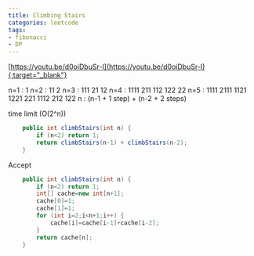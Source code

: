 ```yaml
---
title: Climbing Stairs
categories: leetcode
tags:
- fibonacci
- DP
---
```


[https://youtu.be/d0oiDbuSr-I](https://youtu.be/d0oiDbuSr-I){:target="_blank"}

n=1 : 1
n=2 : 11    2
n=3 : 111   21  12
n=4 : 1111  211 112 122 22
n=5 : 1111  2111 1121 1221 221 1112 212 122
n   : (n-1 + 1 step) + (n-2 + 2 steps)



time limit (O(2^n))
```java
    public int climbStairs(int n) {
        if (n<2) return 1;
        return climbStairs(n-1) + climbStairs(n-2);
    }

```
Accept
```java
    public int climbStairs(int n) {
        if (n<2) return 1;
        int[] cache=new int[n+1];
        cache[0]=1;
        cache[1]=1;
        for (int i=2;i<n+1;i++) {
            cache[i]=cache[i-1]+cache[i-2];
        }
        return cache[n];
    }
```

